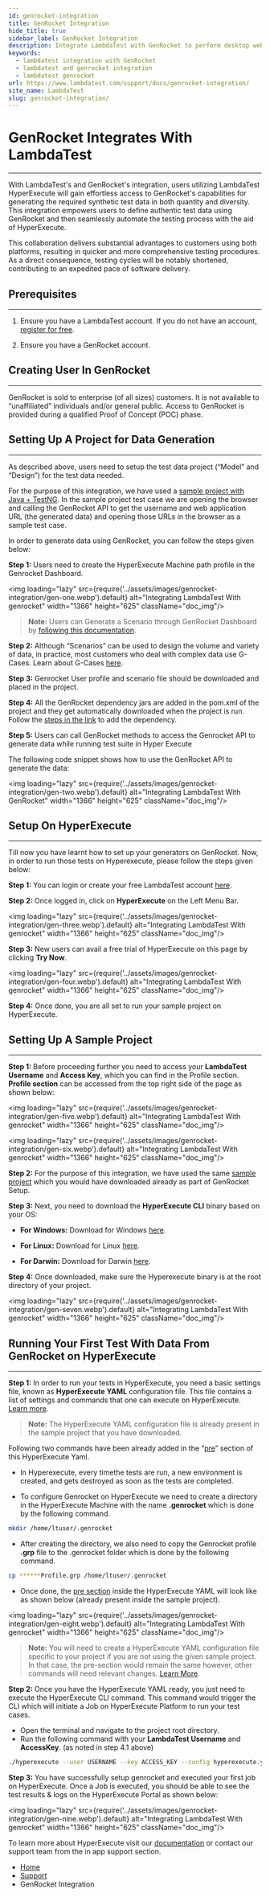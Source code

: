 ```yaml
---
id: genrocket-integration
title: GenRocket Integration
hide_title: true
sidebar_label: GenRocket Integration
description: Integrate LambdaTest with GenRocket to perform desktop web, mobile web and native app testing across 3000+ real browsers, devices, and operating systems.
keywords:
  - lambdatest integration with GenRocket
  - lambdatest and genrocket integration 
  - lambdatest genrocket
url: https://www.lambdatest.com/support/docs/genrocket-integration/
site_name: LambdaTest
slug: genrocket-integration/
---
```


<script type="application/ld+json"
      dangerouslySetInnerHTML={{ __html: JSON.stringify({
       "@context": "https://schema.org",
        "@type": "BreadcrumbList",
        "itemListElement": [{
          "@type": "ListItem",
          "position": 1,
          "name": "Home",
          "item": "https://www.lambdatest.com"
        },{
          "@type": "ListItem",
          "position": 2,
          "name": "Support",
          "item": "https://www.lambdatest.com/support/docs/"
        },{
          "@type": "ListItem",
          "position": 3,
          "name": "GenRocket Integration",
          "item": "https://www.lambdatest.com/support/docs/genrocket-integration/"
        }]
      })
    }}
></script>

# GenRocket Integrates With LambdaTest
***

With LambdaTest's and GenRocket's integration, users utilizing LambdaTest HyperExecute will gain effortless access to GenRocket's capabilities for generating the required synthetic test data in both quantity and diversity. This integration empowers users to define authentic test data using GenRocket and then seamlessly automate the testing process with the aid of HyperExecute. 

This collaboration delivers substantial advantages to customers using both platforms, resulting in quicker and more comprehensive testing procedures. As a direct consequence, testing cycles will be notably shortened, contributing to an expedited pace of software delivery.

## Prerequisites
---

1. Ensure you have a LambdaTest account. If you do not have an account, [register for free](https://accounts.lambdatest.com/register).

2. Ensure you have a GenRocket account.

## Creating User In GenRocket
---

GenRocket is sold to enterprise (of all sizes) customers. It is not available to “unaffiliated” individuals and/or general public. Access to GenRocket is provided during a qualified Proof of Concept (POC) phase. 

## Setting Up A Project for Data Generation
---

As described above, users need to setup the test data project (“Model” and “Design”) for the test data needed. 

<!-- You can learn about data generation in detail [here](https://genrocket.freshdesk.com/support/solutions/19000103805). -->

For the purpose of this integration, we have used a [sample project with Java + TestNG](https://github.com/prateekLambda/GenRocket-HyperExecute-Sample). In the sample project test case we are opening the browser and calling the GenRocket API to get the username and web application URL (the generated data) and opening those URLs in the browser as a sample test case.  

In order to generate data using GenRocket, you can follow the steps given below:

**Step 1:** Users need to create the HyperExecute Machine path profile in the Genrocket Dashboard. 

<img loading="lazy" src={require('../assets/images/genrocket-integration/gen-one.webp').default} alt="Integrating LambdaTest With genrocket" width="1366" height="625" className="doc_img"/>

>**Note:** Users can Generate a Scenario through GenRocket Dashboard by [following this documentation](https://genrocket.freshdesk.com/support/solutions/folders/19000164896). 

**Step 2:** Although “Scenarios” can be used to design the volume and variety of data, in practice, most customers who deal with complex data use G-Cases. Learn about G-Cases [here](https://genrocket.freshdesk.com/support/solutions/folders/19000164899).

**Step 3:** Genrocket User profile and scenario file should be downloaded and placed in the project.

**Step 4:** All the GenRocket dependency jars are added in the pom.xml of the project and they get automatically downloaded when the project is run. Follow the [steps in the link](https://genrocket.freshdesk.com/support/solutions/articles/19000114946-how-to-integrate-genrocket-with-a-java-maven-project) to add the dependency. 


**Step 5:** Users can call GenRocket methods to access the Genrocket API to generate data while running test suite in Hyper Execute

The following code snippet shows how to use the GenRocket API to generate the data:

<img loading="lazy" src={require('../assets/images/genrocket-integration/gen-two.webp').default} alt="Integrating LambdaTest With GenRocket" width="1366" height="625" className="doc_img"/>


## Setup On HyperExecute
---

Till now you have learnt how to set up your generators on GenRocket. Now, in order to run those tests on Hyperexecute, please follow the steps given below:

**Step 1:** You can login or create your free LambdaTest account [here](https://accounts.lambdatest.com/login).

**Step 2:** Once logged in, click on **HyperExecute** on the Left Menu Bar.

 <img loading="lazy" src={require('../assets/images/genrocket-integration/gen-three.webp').default} alt="Integrating LambdaTest With genrocket" width="1366" height="625" className="doc_img"/>

**Step 3:** New users can avail a free trial of HyperExecute on this page by clicking **Try Now**.

 <img loading="lazy" src={require('../assets/images/genrocket-integration/gen-four.webp').default} alt="Integrating LambdaTest With genrocket" width="1366" height="625" className="doc_img"/>

**Step 4:** Once done, you are all set to run your sample project on HyperExecute.

## Setting Up A Sample Project 
---

**Step 1:** Before proceeding further you need to access your **LambdaTest Username** and **Access Key**, which you can find in the Profile section. **Profile section** can be accessed from the top right side of the page as shown below: 

<img loading="lazy" src={require('../assets/images/genrocket-integration/gen-five.webp').default} alt="Integrating LambdaTest With genrocket" width="1366" height="625" className="doc_img"/>

<img loading="lazy" src={require('../assets/images/genrocket-integration/gen-six.webp').default} alt="Integrating LambdaTest With genrocket" width="1366" height="625" className="doc_img"/>

**Step 2:** For the purpose of this integration, we have used the same [sample project](https://github.com/prateekLambda/GenRocket-HyperExecute-Sample) which you would have downloaded already as part of GenRocket Setup.

**Step 3:** Next, you need to download the **HyperExecute CLI** binary based on your OS:

* **For Windows:** Download for Windows [here](https://downloads.lambdatest.com/hyperexecute/windows/hyperexecute.exe).

* **For Linux:** Download for Linux [here](https://downloads.lambdatest.com/hyperexecute/linux/hyperexecute).

* **For Darwin:** Download for Darwin [here](https://downloads.lambdatest.com/hyperexecute/darwin/hyperexecute).

**Step 4:** Once downloaded, make sure the Hyperexecute binary is at the root directory of your project.

<img loading="lazy" src={require('../assets/images/genrocket-integration/gen-seven.webp').default} alt="Integrating LambdaTest With genrocket" width="1366" height="625" className="doc_img"/>


## Running Your First Test With Data From GenRocket on HyperExecute
---

**Step 1:** In order to run your tests in HyperExecute, you need a basic settings file, known as **HyperExecute YAML** configuration file. This file contains a list of settings and commands that one can execute on HyperExecute. [Learn more](https://www.lambdatest.com/support/docs/deep-dive-into-hyperexecute-yaml/).

>**Note:** The HyperExecute YAML configuration file is already present in the sample project that you have downloaded.

Following two commands have been already added in the “[pre](https://www.lambdatest.com/support/docs/deep-dive-into-hyperexecute-yaml/#14-predirectives-or-pre)” section of this HyperExecute Yaml.

* In Hyperexecute, every timethe tests are run, a new environment is created, and gets destroyed as soon as the tests are completed. 

* To configure Genrocket on HyperExecute we need to create a directory in the HyperExecute Machine with the name **.genrocket** which is done by the following command. 

```bash
mkdir /home/ltuser/.genrocket
```

* After creating the directory, we also need to copy the Genrocket profile **.grp** file to the .genrocket folder which is done by the following command.

```bash
cp ******Profile.grp /home/ltuser/.genrocket
```

* Once done, the [pre section](https://www.lambdatest.com/support/docs/deep-dive-into-hyperexecute-yaml/#14-predirectives-or-pre) inside the HyperExecute YAML will look like as shown below (already present inside the sample project).

<img loading="lazy" src={require('../assets/images/genrocket-integration/gen-eight.webp').default} alt="Integrating LambdaTest With genrocket" width="1366" height="625" className="doc_img"/>

>**Note:** You will need to create a HyperExecute YAML configuration file specific to your project if you are not using the given sample project. In that case, the pre-section would remain the same however, other commands will need relevant changes. [Learn More](https://www.lambdatest.com/support/docs/deep-dive-into-hyperexecute-yaml/).

**Step 2:** Once you have the HyperExecute YAML ready, you just need to execute the HyperExecute CLI command. This command would trigger the CLI which will initiate a Job on HyperExecute Platform to run your test cases.

* Open the terminal and navigate to the project root directory.
* Run the following command with your **LambdaTest Username** and **AccessKey**. (as noted in step 4.1 above)

```bash
./hyperexecute --user USERNAME --key ACCESS_KEY --config hyperexecute.yaml
```

**Step 3:** You have successfully setup genrocket and executed your first job on HyperExecute. Once a Job is executed, you should be able to see the test results & logs on the HyperExecute Portal as shown below:

<img loading="lazy" src={require('../assets/images/genrocket-integration/gen-nine.webp').default} alt="Integrating LambdaTest With genrocket" width="1366" height="625" className="doc_img"/>

To learn more about HyperExecute visit our [documentation](https://www.lambdatest.com/support/docs/getting-started-with-hyperexecute/) or contact our support team from the in app support section.

<nav aria-label="breadcrumbs">
  <ul className="breadcrumbs">
    <li className="breadcrumbs__item">
      <a className="breadcrumbs__link" href="https://www.lambdatest.com">
        Home
      </a>
    </li>
    <li className="breadcrumbs__item">
      <a className="breadcrumbs__link" target="_self" href="https://www.lambdatest.com/support/docs/">
        Support
      </a>
    </li>
    <li className="breadcrumbs__item breadcrumbs__item--active">
      <span className="breadcrumbs__link">
        GenRocket Integration
      </span>
    </li>
  </ul>
</nav>
